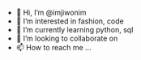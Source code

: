 - 👋 Hi, I’m @imjiwonim
- 👀 I’m interested in fashion, code
- 🌱 I’m currently learning python, sql
- 💞️ I’m looking to collaborate on 
- 📫 How to reach me ...

<!---
imjiwonim/imjiwonim is a ✨ special ✨ repository because its `README.md` (this file) appears on your GitHub profile.
You can click the Preview link to take a look at your changes.
--->
